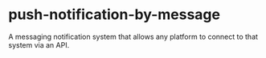 # push-notification-by-message
A messaging notification system that allows any platform to connect to that system via an API.
